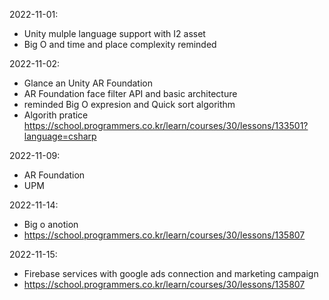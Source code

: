 
2022-11-01:
- Unity mulple language support with I2 asset
- Big O and time and place complexity reminded 

2022-11-02:
- Glance an Unity AR Foundation 
- AR Foundation face filter API and basic architecture
- reminded Big O expresion and Quick sort algorithm  
- Algorith pratice https://school.programmers.co.kr/learn/courses/30/lessons/133501?language=csharp

2022-11-09:

- AR Foundation 
- UPM

2022-11-14:

- Big o anotion
- https://school.programmers.co.kr/learn/courses/30/lessons/135807

2022-11-15:

- Firebase services with google ads connection and marketing campaign 
- https://school.programmers.co.kr/learn/courses/30/lessons/135807
